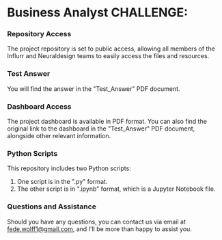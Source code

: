 # Business Analyst CHALLENGE:

### Repository Access
The project repository is set to public access, allowing all members of the Influrr and Neuraldesign teams to easily access the files and resources.


### Test Answer
You will find the answer in the "Test_Answer" PDF document.


### Dashboard Access
The project dashboard is available in PDF format.
You can also find the original link to the dashboard in the "Test_Answer" PDF document, alongside other relevant information.


### Python Scripts
This repository includes two Python scripts:
1. One script is in the ".py" format.
2. The other script is in ".ipynb" format, which is a Jupyter Notebook file.


### Questions and Assistance
Should you have any questions, you can contact us via email at fede.wolff1@gmail.com, and I'll be more than happy to assist you.
